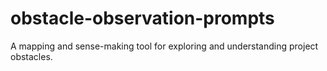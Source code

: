 # obstacle-observation-prompts

A mapping and sense-making tool for exploring and understanding project obstacles. 
